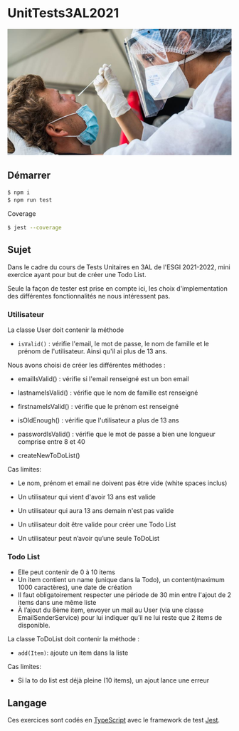 # UnitTests3AL2021 #


![test pcr](img/test_pcr.jpg)

## Démarrer ##

```bash
$ npm i
$ npm run test
```

Coverage
```bash
$ jest --coverage
```

## Sujet ##

Dans le cadre du cours de Tests Unitaires en 3AL de l'ESGI 2021-2022, 
mini exercice ayant pour but de créer une Todo List.

Seule la façon de tester est prise en compte ici, les choix d'implementation 
des différentes fonctionnalités ne nous intéressent pas.

### Utilisateur ###

La classe User doit contenir la méthode 
- `isValid()` : vérifie l'email, le mot de passe, le nom de famille et le prénom de l'utilisateur.
Ainsi qu'il ai plus de 13 ans.

Nous avons choisi de créer les différentes méthodes :
- emailIsValid() : vérifie si l'email renseigné est un bon email
- lastnameIsValid() : vérifie que le nom de famille est renseigné
- firstnameIsValid() : vérifie que le prénom est renseigné
- isOldEnough() : vérifie que l'utilisateur a plus de 13 ans
- passwordIsValid() : vérifie que le mot de passe a bien une longueur comprise entre 8 et 40

- createNewToDoList()

Cas limites:

- Le nom, prénom et email ne doivent pas être vide (white spaces inclus)
- Un utilisateur qui vient d'avoir 13 ans est valide
- Un utilisateur qui aura 13 ans demain n'est pas valide

- Un utilisateur doit être valide pour créer une Todo List
- Un utilisateur peut nʼavoir quʼune seule ToDoList

### Todo List ###
- Elle peut contenir de 0 à 10 items
- Un item contient un name (unique dans la Todo), un content(maximum 1000 caractères), une date de création
- Il faut obligatoirement respecter une période de 30 min entre l'ajout de 2 items dans une même liste
- À lʼajout du 8ème item, envoyer un mail au User (via une classe EmailSenderService) 
pour lui indiquer quʼil ne lui reste que 2 items de disponible.


La classe ToDoList doit contenir la méthode :
- `add(Item)`: ajoute un item dans la liste

Cas limites:
- Si la to do list est déjà pleine (10 items), un ajout lance une erreur

## Langage ##

Ces exercices sont codés en [TypeScript](https://www.typescriptlang.org/) avec le framework de test
[Jest](https://jestjs.io/).

